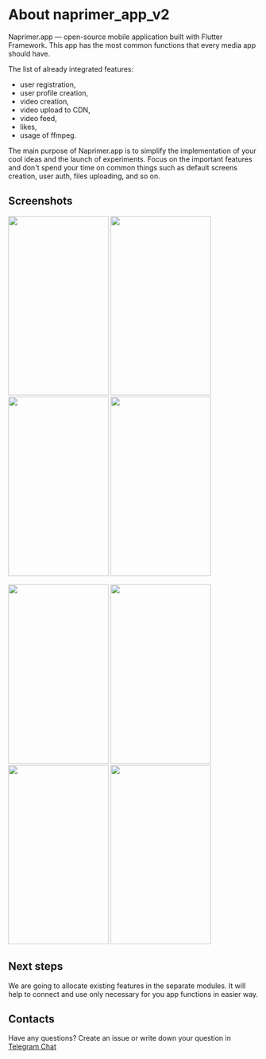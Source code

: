# About naprimer_app_v2

Naprimer.app — open-source mobile application built with Flutter Framework. 
This app has the most common functions that every media app should have. 

The list of already integrated features: 
* user registration,
* user profile creation,
* video creation,
* video upload to CDN,
* video feed,
* likes,
* usage of ffmpeg. 

The main purpose of Naprimer.app is to simplify the implementation of your cool ideas and the launch of experiments.
Focus on the important features and don't spend your time on common things such as default screens creation, user auth, files uploading, and so on.

## Screenshots
<img src="https://user-images.githubusercontent.com/36448245/144253897-082cc45f-c652-48b3-818a-56824438ca22.jpg" width="202" height="360" /> <img src="https://user-images.githubusercontent.com/36448245/144253977-adf6f9e9-4cf1-4097-b890-6cf9dd9d9dd2.jpg" width="202" height="360" /> <img src="https://user-images.githubusercontent.com/36448245/144253993-52158fde-2dda-4f4d-8628-9d486f8ba91a.jpg" width="202" height="360" /> <img src="https://user-images.githubusercontent.com/36448245/144254006-fa44634b-fa12-4e4b-8ebc-1da6c1684bda.jpg" width="202" height="360" /> 

<img src="https://user-images.githubusercontent.com/36448245/144254017-1eb0c203-dc8e-43ad-823e-7ce1ae2f90d2.jpg" width="202" height="360" /> <img src="https://user-images.githubusercontent.com/36448245/144254046-22a065da-187a-4369-a4fd-1dabf017f94b.jpg" width="202" height="360" /> <img src="https://user-images.githubusercontent.com/36448245/144258356-6d2d0723-0df5-4667-93ea-8322e396d2ac.jpg" width="202" height="360" /> <img src="https://user-images.githubusercontent.com/36448245/144258754-24823cad-daf8-4754-a280-8e74de7140d2.jpg" width="202" height="360" /> 


## Next steps
We are going to allocate existing features in the separate modules. It will help to connect and use only necessary for you app functions in easier way.

## Contacts
Have any questions? Create an issue or write down your question in [Telegram Chat](https://t.me/+1p57p8EdeO5jN2Ey) 
